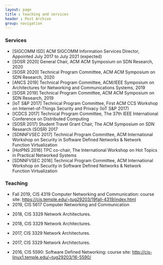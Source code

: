 ```yaml
---
layout: page
title : teaching and services
header : Post Archive
group: navigation
---
```


### Services

- [SIGCOMM ISD] ACM SIGCOMM Information Services Director, Appointed July 2017 to July 2021 (expected)
- [SOSR 2020] General Chair, ACM ACM Symposium on SDN Research, 2020
- [SOSR 2020] Technical Program Committee, ACM ACM Symposium on SDN Research, 2020
- [ANCS 2019] Technical Program Committee, ACM/IEEE Symposium on Architectures for Networking and Communications Systems, 2019
- [SOSR 2019] Technical Program Committee, ACM ACM Symposium on SDN Research, 2019
- [IoT S\&P 2017] Technical Program Committee, First ACM CCS Workshop on Internet-of-Things Security and Privacy (IoT S\&P 2017)
- [ICDCS 2017] Technical Program Committee, The 37th IEEE International Conference on Distributed Computing
- [SOSR 2017] Student Travel Grant Chair, The ACM Symposium on SDN Research (SOSR) 2017
- [SDNNFVSEC 2017] Technical Program Committee, ACM International Workshop on Security in Software Defined Networks \& Network Function Virtualization
- [HotPNS 2016] TPC co-chair, The International Workshop on Hot Topics in Practical Networked Systems
- [SDNNFVSEC 2016] Technical Program Committee, ACM International Workshop on Security in Software Defined Networks \& Network Function Virtualization

### Teaching

- Fall 2019, CIS 4319 Computer Networking and Communication:
course site: <https://cis.temple.edu/~tug29203/19fall-4319/index.html>
- 2019, CIS 5617 Computer Networking and Communication
<!-- course site: <https://cis.temple.edu/~tug29203/19spring-5617/index.html> -->
- 2018, CIS 3329 Network Architectures.
<!-- course site: <http://cis-linux1.temple.edu/~tug29203/teaching/fall2018-3329/> -->
- 2018, CIS 3329 Network Architectures.
<!-- course site: <http://cis-linux1.temple.edu/~tug29203/18spring-3329/> -->
- 2017, CIS 3329 Network Architectures.
<!-- course site: <http://cis-linux1.temple.edu/~tug29203/17fall-3329/> -->
- 2017, CIS 3329 Network Architectures.
<!-- course site: <http://cis-linux1.temple.edu/~tug29203/17-3329/> -->
- 2016, CIS 5590: Software Defined Networking:
course site: <http://cis-linux1.temple.edu/~tug29203/16-5590/>
